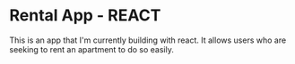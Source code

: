 # Rental App - REACT 

This is an app that I'm currently building with react. It allows users who are seeking to rent an apartment to do so easily. 


